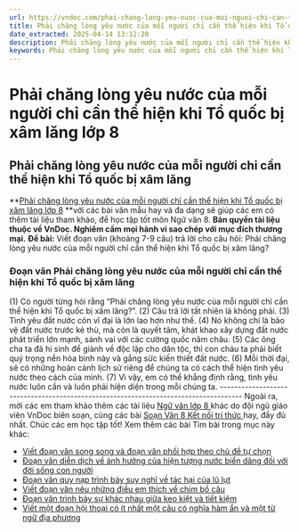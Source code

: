 ```yaml
---
url: https://vndoc.com/phai-chang-long-yeu-nuoc-cua-moi-nguoi-chi-can-the-hien-khi-to-quoc-bi-xam-lang-lop-8-296588
title: Phải chăng lòng yêu nước của mỗi người chỉ cần thể hiện khi Tổ quốc bị xâm lăng lớp 8 - VnDoc.com
date_extracted: 2025-04-14 13:12:20
description: Phải chăng lòng yêu nước của mỗi người chỉ cần thể hiện khi Tổ quốc bị xâm lăng lớp 8 được biên soạn nhằm giúp các em HS đạt kết quả tốt trong quá trình làm bài tập và học tập môn Ngữ văn lớp 8.
keywords: Phải chăng lòng yêu nước của mỗi người chỉ cần thể hiện khi Tổ quốc bị xâm lăng,viết đoạn văn trả lời cho câu hỏi Phải chăng lòng yêu nước của mỗi người chỉ cần thể hiện khi Tổ quốc bị xâm lăng,đoạn văn Phải chăng lòng yêu nước của mỗi người chỉ cần thể hiện khi Tổ quốc bị xâm lăng,Phải chăng lòng yêu nước của mỗi người chỉ cần thể hiện khi Tổ quốc bị xâm lăng lớp 8,văn mẫu lớp 8,ngữ văn 8
---
```


# Phải chăng lòng yêu nước của mỗi người chỉ cần thể hiện khi Tổ quốc bị xâm lăng lớp 8
## **Phải chăng lòng yêu nước của mỗi người chỉ cần thể hiện khi Tổ quốc bị xâm lăng**
**[Phải chăng lòng yêu nước của mỗi người chỉ cần thể hiện khi Tổ quốc bị xâm lăng lớp 8](<https://vndoc.com/phai-chang-long-yeu-nuoc-cua-moi-nguoi-chi-can-the-hien-khi-to-quoc-bi-xam-lang-lop-8-296588>) **với các bài văn mẫu hay và đa dạng sẽ giúp các em có thêm tài liệu tham khảo, để học tập tốt môn Ngữ văn 8.
**Bản quyền tài liệu thuộc về VnDoc. Nghiêm cấm mọi hành vi sao chép với mục đích thương mại.**
**Đề bài:** Viết đoạn văn \(khoảng 7-9 câu\) trả lời cho câu hỏi: Phải chăng lòng yêu nước của mỗi người chỉ cần thể hiện khi Tổ quốc bị xâm lăng?
### Đoạn văn Phải chăng lòng yêu nước của mỗi người chỉ cần thể hiện khi Tổ quốc bị xâm lăng
\(1\) Có người từng hỏi rằng “Phải chăng lòng yêu nước của mỗi người chỉ cần thể hiện khi Tổ quốc bị xâm lăng?”. \(2\) Câu trả lời tất nhiên là không phải. \(3\) Tình yêu đất nước còn vĩ đại là lớn lao hơn như thế. \(4\) Nó không chỉ là bảo vệ đất nước trước kẻ thù, mà còn là quyết tâm, khát khao xây dựng đất nước phát triển lớn mạnh, sánh vai với các cường quốc năm châu. \(5\) Các ông cha ta đã hi sinh để giành về độc lập cho dân tộc, thì con cháu ta phải biết quý trọng nền hòa bình này và gắng sức kiến thiết đất nước. \(6\) Mỗi thời đại, sẽ có những hoàn cảnh lịch sử riêng để chúng ta có cách thể hiện tình yêu nước theo cách của mình. \(7\) Vì vậy, em có thể khẳng định rằng, tình yêu nước luôn cần và luôn phải hiện diện trong mỗi chúng ta.
\------------------------------------------------------------------------------------
Ngoài ra, mời các em tham khảo thêm các tài liệu [ Ngữ văn lớp 8 ](<https://vndoc.com/ngu-van-lop8>) khác do đội ngũ giáo viên VnDoc biên soạn, cùng các bài [ Soạn Văn 8 Kết nối tri thức ](<https://vndoc.com/ngu-van-8-ket-noi-tri-thuc>) hay, đầy đủ nhất. Chúc các em học tập tốt\!
Xem thêm các bài Tìm bài trong mục này khác:
  * [Viết đoạn văn song song và đoạn văn phối hợp theo chủ đề tự chọn](</viet-doan-van-song-song-va-doan-van-phoi-hop-theo-chu-de-tu-chon-lop-8-296668>)
  * [Đoạn văn diễn dịch về ảnh hưởng của hiện tượng nước biển dâng đối với đời sống con người](</doan-van-dien-dich-ve-anh-huong-cua-hien-tuong-nuoc-bien-dang-doi-voi-doi-song-con-nguoi-296671>)
  * [Đoạn văn quy nạp trình bày suy nghĩ về tác hại của lũ lụt](</doan-van-quy-nap-ve-tac-hai-cua-lu-lut-lop-8-296672>)
  * [Viết đoạn văn nêu những điều em thích về chim bồ câu](</doan-van-neu-nhung-dieu-em-thich-ve-chim-bo-cau-lop-8-296673>)
  * [Đoạn văn trình bày sự khác nhau giữa keo kiệt và tiết kiệm](</doan-van-trinh-bay-su-khac-nhau-giua-keo-kiet-va-tiet-kiem-lop-8-296674>)
  * [Viết một đoạn hội thoại có ít nhất một câu có nghĩa hàm ẩn và một từ ngữ địa phương](</doan-hoi-thoai-co-it-nhat-mot-cau-co-nghia-ham-an-va-mot-tu-ngu-dia-phuong-noi-em-song-296675>)

